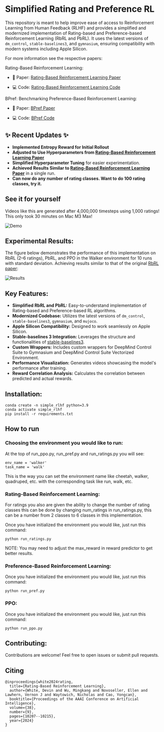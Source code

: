 # Simplified Rating and Preference RL

This repository is meant to help improve ease of access to Reinforcement Learning from Human Feedback (RLHF) and provides a simplified and modernized implementation of Rating-based and Preference-based Reinforcement Learning (RbRL and PbRL). It uses the latest versions of `dm_control`, `stable-baselines3`, and `gymnasium`, ensuring compatibility with modern systems including Apple Silicon. 

For more information see the respective papers:

Rating-Based Reinforcement Learning:
 * 📄 Paper: [Rating-Based Reinforcement Learning Paper](https://ojs.aaai.org/index.php/AAAI/article/view/28886)

 * 💻 Code: [Rating-Based Reinforcement Learning Code](https://github.com/Dev1nW/Rating-based-Reinforcement-Learning/tree/main)

BPref: Benchmarking Preference-Based Reinforcement Learning:
 * 📄 Paper: [BPref Paper](https://openreview.net/forum?id=ps95-mkHF_)
 
 * 💻 Code: [BPref Code](https://github.com/rll-research/BPref)

## ✨ Recent Updates ✨

* **Implemented Entropy Reward for Initial Rollout** 
* **Adjusted to Use Hyperparameters from [Rating-Based Reinforcement Learning Paper](https://ojs.aaai.org/index.php/AAAI/article/view/28886)**
* **Simplified Hyperparameter Tuning** for easier experimentation.
* **Achieved Results Similar to [Rating-Based Reinforcement Learning Paper](https://ojs.aaai.org/index.php/AAAI/article/view/28886)** in a single run.
* **Can now do any number of rating classes. Want to do 100 rating classes, try it.**


## See it for yourself

Videos like this are generated after 4,000,000 timesteps using 1,000 ratings! This only took 30 minutes on Mac M3 Max!

![Demo](Demos/video.gif)

## Experimental Results:

The figure below demonstrates the performance of this implementation on RbRL (2–6 ratings), PbRL, and PPO in the Walker environment for 10 runs with standard deviation. Achieving results similar to that of the original [RbRL paper]((https://ojs.aaai.org/index.php/AAAI/article/view/28886)):

![Results](Demos/Walker.png)

## Key Features:

* **Simplified RbRL and PbRL:**  Easy-to-understand implementation of Rating-based and Preference-based RL algorithms.
* **Modernized Codebase:** Utilizes the latest versions of `dm_control`, `stable-baselines3`, `gymnasium`, and `mujoco`.
* **Apple Silicon Compatibility:**  Designed to work seamlessly on Apple Silicon.
* **Stable-baselines 3 Integration:** Leverages the structure and functionalities of [stable-baselines3](https://github.com/DLR-RM/stable-baselines3).
* **Custom Wrappers:** Includes custom wrappers for DeepMind Control Suite to Gymnasium and DeepMind Control Suite Vectorized Environment.
* **Performance Visualization:** Generates videos showcasing the model's performance after training.
* **Reward Correlation Analysis:** Calculates the correlation between predicted and actual rewards.

## Installation:

   ```
   conda create -n simple_rlhf python=3.9
   conda activate simple_rlhf
   pip install -r requirements.txt
   ```

## How to run

### Choosing the environment you would like to run:
   At the top of run_ppo.py, run_pref.py and run_ratings.py you will see:

   ```
   env_name = 'walker'
   task_name = 'walk'
   ```

   This is the way you can set the environment name like cheetah, walker, quadruped, etc. with the corresponding task like run, walk, etc. 

### Rating-Based Reinforcement Learning:

   For ratings you also are given the ability to change the number of rating classes this can be done by changing num_ratings in run_ratings.py, this can be a number from 2 classes to 6 classes in this implementation. 

   Once you have initialized the environment you would like, just run this command: 

   ```
   python run_ratings.py
   ```

   NOTE: You may need to adjust the max_reward in reward predictor to get better results. 

### Preference-Based Reinforcement Learning:
   Once you have initialized the environment you would like, just run this command: 

   ```
   python run_pref.py
   ```

### PPO:
   Once you have initialized the environment you would like, just run this command: 

   ```
   python run_ppo.py
   ```

## Contributing:

Contributions are welcome! Feel free to open issues or submit pull requests.

## Citing
```
@inproceedings{white2024rating,
  title={Rating-Based Reinforcement Learning},
  author={White, Devin and Wu, Mingkang and Novoseller, Ellen and Lawhern, Vernon J and Waytowich, Nicholas and Cao, Yongcan},
  booktitle={Proceedings of the AAAI Conference on Artificial Intelligence},
  volume={38},
  number={9},
  pages={10207--10215},
  year={2024}
}
```
   